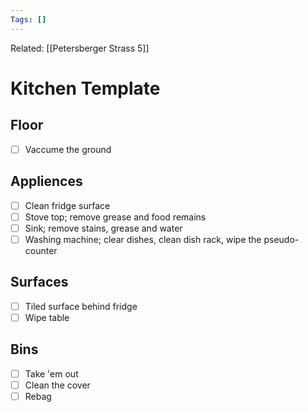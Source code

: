 ```yaml
---
Tags: []
---
```

Related: [[Petersberger Strass 5]]
# Kitchen Template

## Floor
- [ ] Vaccume the ground

## Appliences
- [ ] Clean fridge surface
- [ ] Stove top; remove grease and food remains
- [ ] Sink; remove stains, grease and water
- [ ] Washing machine; clear dishes, clean dish rack, wipe the pseudo-counter

## Surfaces
- [ ] Tiled surface behind fridge
- [ ] Wipe table

## Bins
- [ ] Take 'em out
- [ ] Clean the cover
- [ ] Rebag